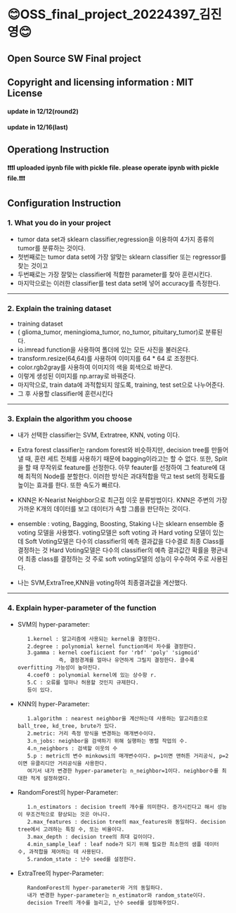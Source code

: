 # :blush:OSS_final_project_20224397_김진영:blush:
## Open Source SW Final project

## Copyright and licensing information : MIT License

#### update in 12/12(round2)

#### update in 12/16(last)

## Operationg Instruction
#### :exclamation::exclamation::exclamation:I uploaded ipynb file with pickle file. please operate ipynb with pickle file.:exclamation::exclamation::exclamation:

## Configuration Instruction
### 1. What you do in your project
    
   - tumor data set과 sklearn classifier,regression을 이용하여 4가지 종류의 tumor를 분류하는 것이다.
   - 첫번째로는 tumor data set에 가장 알맞는 sklearn classifier 또는 regressor를 찾는 것이고
   - 두번째로는 가장 잘맞는 classifier에 적합한 parameter를 찾아 훈련시킨다.
   - 마지막으로는 이러한 classifier를 test data set에 넣어 accuracy를 측정한다.
----------------------------------

### 2. Explain the training dataset

   - training dataset
   - ( glioma_tumor, meningioma_tumor, no_tumor, pituitary_tumor)로 분류된다.
   - io.imread function을 사용하여 폴더에 있는 모든 사진을 불러온다.
   - transform.resize(64,64)를 사용하여 이미지를 64 * 64 로 조정한다.
   - color.rgb2gray를 사용하여 이미지의 색을 회색으로 바꾼다.
   - 이렇게 생성된 이미지를 np.array로 바꿔준다.
   - 마지막으로, train data에 과적합되지 않도록, training, test set으로 나누어준다.
   - 그 후 사용할 classifier에 훈련시킨다
----------------------------------

### 3. Explain the algorithm you choose

   - 내가 선택한 classifier는 SVM, Extratree, KNN, voting 이다.
   
   - Extra forest classifier는 random forest와 비슷하지만, decision tree를 만들어 낼 때, 훈련 세트 전체를 사용하기 때문에
     bagging이라고는 할 수 없다. 또한, Split을 할 때 무작위로 feature를 선정한다. 아무 feauter를 선정하여 그 feature에 대해
     최적의 Node를 분할한다. 이러한 방식은 과대적합을 막고 test set의 정확도를 높이는 효과를 한다. 또한 속도가 빠르다.
     
   - KNN은 K-Nearist Neighbor으로 최근접 이웃 분류방법이다.
     KNN은 주변의 가장 가까운 K개의 데이터를 보고 데이터가 속할 그룹을 판단하는 것이다. 
   
   - ensemble : voting, Bagging, Boosting, Staking
     나는 sklearn ensemble 중 voting 모델을 사용했다.
     voting모델은 soft voting 과 Hard voting 모델이 있는데
     Soft Voting모델은 다수의 classifier의 예측 결과값을 다수결로 최종 Class를 결정하는 것
     Hard Voting모델은 다수의 classifier의 예측 결과값간 확률을 평균내어 최종 class를 결정하는 것
     주로 soft voting모델의 성능이 우수하여 주로 사용된다.
   
   - 나는 SVM,ExtraTree,KNN을 voting하여 최종결과값을 계산했다.
----------------------------------

### 4. Explain hyper-parameter of the function
   - SVM의 hyper-parameter:
 
            1.kernel : 알고리즘에 사용되는 kernel을 결정한다. 
            2.degree : polynomial kernel function에서 차수를 결정한다.
            3.gamma : kernel coefiicient for 'rbf' 'poly' 'sigmoid'
                      즉, 결정경계를 얼마나 유연하게 그릴지 결정한다. 클수록 overfitting 가능성이 높아진다.
            4.coef0 : polynomial kernel에 있는 상수항 r.
            5.C : 오류를 얼마나 허용할 것인지 규제한다.
            등이 있다.

     
   
   - KNN의 hyper-Parameter:
   
            1.algorithm : nearest neighbor을 계산하는데 사용하는 알고리즘으로 ball_tree, kd_tree, brute가 있다.
            2.metric: 거리 측정 방식을 변경하는 매개변수이다.
            3.n_jobs: neighbor을 검색하기 위해 실행하는 병렬 작업의 수.
            4.n_neighbors : 검색할 이웃의 수
            5.p : metric의 변수 minkowsi의 매개변수이다. p=1이면 맨허튼 거리공식, p=2이면 유클리디안 거리공식을 사용한다.
            여기서 내가 변경한 hyper-parameter는 n_neighbor=1이다. neighbor수를 최대한 적게 설정하였다.

   - RandomForest의 hyper-Parameter:
   
            1.n_estimators : decision tree의 개수를 의미한다. 증가시킨다고 해서 성능이 무조건적으로 향상되는 것은 아니다.
            2.max_features : decision tree의 max_features와 동일하다. decision tree에서 고려하는 특징 수, 또는 비율이다.
            3.max_depth : decision tree의 최대 깊이이다.
            4.min_sample_leaf : leaf node가 되기 위해 필요한 최소한의 샘플 데이터 수, 과적합을 제어하는 데 사용된다.
            5.random_state : 난수 seed를 설정한다.


   - ExtraTree의 hyper-Parameter:
   
            RandomForest의 hyper-parameter와 거의 동일하다.
            내가 변경한 hyper-parameter는 n_estimator와 random_state이다.
            decision Tree의 개수를 늘리고, 난수 seed를 설정해주었다.

   

     


          

  
         
